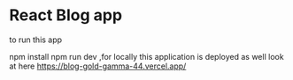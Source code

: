 # React Blog app 

to run this app 

npm install 
npm run dev ,for locally 
this application is deployed as well 
look at here https://blog-gold-gamma-44.vercel.app/
